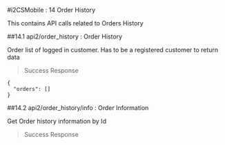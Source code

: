 #i2CSMobile : 14 Order History

This contains API calls related to Orders History

##14.1 api2/order_history : Order History

Order list of logged in customer. Has to be a registered customer to return data


> Success Response

```
{
  "orders": []
}
```

##14.2 api2/order_history/info : Order Information

Get Order history information by Id

> Success Response

```

```
